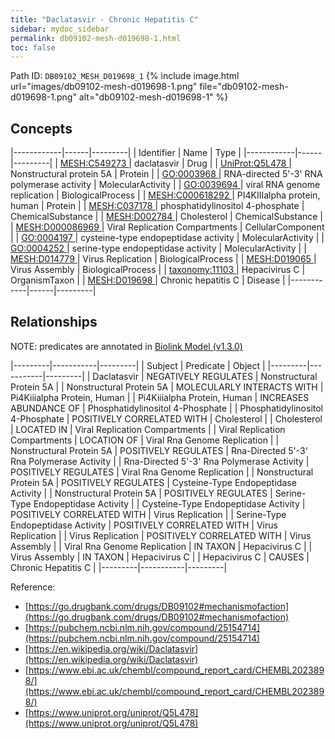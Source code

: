 ```yaml
---
title: "Daclatasvir - Chronic Hepatitis C"
sidebar: mydoc_sidebar
permalink: db09102-mesh-d019698-1.html
toc: false 
---
```



Path ID: `DB09102_MESH_D019698_1`
{% include image.html url="images/db09102-mesh-d019698-1.png" file="db09102-mesh-d019698-1.png" alt="db09102-mesh-d019698-1" %}

## Concepts

|------------|------|---------|
| Identifier | Name | Type    |
|------------|------|---------|
| <a href="https://identifiers.org/MESH:C549273">MESH:C549273 </a> | daclatasvir | Drug |
| <a href="https://identifiers.org/UniProt:Q5L478">UniProt:Q5L478 </a> | Nonstructural protein 5A | Protein |
| <a href="https://identifiers.org/GO:0003968">GO:0003968 </a> | RNA-directed 5'-3' RNA polymerase activity | MolecularActivity |
| <a href="https://identifiers.org/GO:0039694">GO:0039694 </a> | viral RNA genome replication | BiologicalProcess |
| <a href="https://identifiers.org/MESH:C000618292">MESH:C000618292 </a> | PI4KIIIalpha protein, human | Protein |
| <a href="https://identifiers.org/MESH:C037178">MESH:C037178 </a> | phosphatidylinositol 4-phosphate | ChemicalSubstance |
| <a href="https://identifiers.org/MESH:D002784">MESH:D002784 </a> | Cholesterol | ChemicalSubstance |
| <a href="https://identifiers.org/MESH:D000086969">MESH:D000086969 </a> | Viral Replication Compartments | CellularComponent |
| <a href="https://identifiers.org/GO:0004197">GO:0004197 </a> | cysteine-type endopeptidase activity | MolecularActivity |
| <a href="https://identifiers.org/GO:0004252">GO:0004252 </a> | serine-type endopeptidase activity | MolecularActivity |
| <a href="https://identifiers.org/MESH:D014779">MESH:D014779 </a> | Virus Replication | BiologicalProcess |
| <a href="https://identifiers.org/MESH:D019065">MESH:D019065 </a> | Virus Assembly | BiologicalProcess |
| <a href="https://identifiers.org/taxonomy:11103">taxonomy:11103 </a> | Hepacivirus C | OrganismTaxon |
| <a href="https://identifiers.org/MESH:D019698">MESH:D019698 </a> | Chronic hepatitis C | Disease |
|------------|------|---------|

## Relationships


NOTE: predicates are annotated in <a href="https://github.com/biolink/biolink-model/releases/tag/v1.3.0">Biolink Model (v1.3.0)</a>

|---------|-----------|---------|
| Subject | Predicate | Object  |
|---------|-----------|---------|
| Daclatasvir | NEGATIVELY REGULATES | Nonstructural Protein 5A |
| Nonstructural Protein 5A | MOLECULARLY INTERACTS WITH | Pi4Kiiialpha Protein, Human |
| Pi4Kiiialpha Protein, Human | INCREASES ABUNDANCE OF | Phosphatidylinositol 4-Phosphate |
| Phosphatidylinositol 4-Phosphate | POSITIVELY CORRELATED WITH | Cholesterol |
| Cholesterol | LOCATED IN | Viral Replication Compartments |
| Viral Replication Compartments | LOCATION OF | Viral Rna Genome Replication |
| Nonstructural Protein 5A | POSITIVELY REGULATES | Rna-Directed 5'-3' Rna Polymerase Activity |
| Rna-Directed 5'-3' Rna Polymerase Activity | POSITIVELY REGULATES | Viral Rna Genome Replication |
| Nonstructural Protein 5A | POSITIVELY REGULATES | Cysteine-Type Endopeptidase Activity |
| Nonstructural Protein 5A | POSITIVELY REGULATES | Serine-Type Endopeptidase Activity |
| Cysteine-Type Endopeptidase Activity | POSITIVELY CORRELATED WITH | Virus Replication |
| Serine-Type Endopeptidase Activity | POSITIVELY CORRELATED WITH | Virus Replication |
| Virus Replication | POSITIVELY CORRELATED WITH | Virus Assembly |
| Viral Rna Genome Replication | IN TAXON | Hepacivirus C |
| Virus Assembly | IN TAXON | Hepacivirus C |
| Hepacivirus C | CAUSES | Chronic Hepatitis C |
|---------|-----------|---------|

Reference: 
  - [https://go.drugbank.com/drugs/DB09102#mechanismofaction](https://go.drugbank.com/drugs/DB09102#mechanismofaction)
  - [https://pubchem.ncbi.nlm.nih.gov/compound/25154714](https://pubchem.ncbi.nlm.nih.gov/compound/25154714)
  - [https://en.wikipedia.org/wiki/Daclatasvir](https://en.wikipedia.org/wiki/Daclatasvir)
  - [https://www.ebi.ac.uk/chembl/compound_report_card/CHEMBL2023898/](https://www.ebi.ac.uk/chembl/compound_report_card/CHEMBL2023898/)
  - [https://www.uniprot.org/uniprot/Q5L478](https://www.uniprot.org/uniprot/Q5L478)
